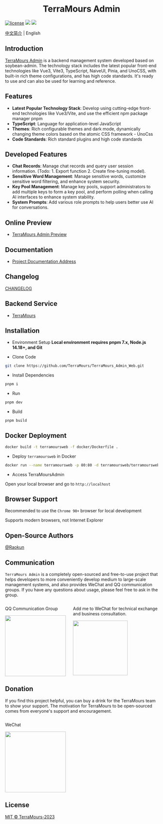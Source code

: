 <div align="center">
	<h1>TerraMours Admin</h1>
</div>

[![license](https://img.shields.io/badge/license-MIT-green.svg)](./LICENSE) ![](https://img.shields.io/github/stars/TerraMours/TerraMours_Admin_Web) ![](https://img.shields.io/github/forks/TerraMours/TerraMours_Admin_Web)

[中文简介](README.md) | English

## Introduction

[TerraMours Admin](https://github.com/TerraMours/TerraMours_Admin_Web) is a backend management system developed based on soybean-admin. The technology stack includes the latest popular front-end technologies like Vue3, Vite3, TypeScript, NaiveUI, Pinia, and UnoCSS, with built-in rich theme configurations, and has high code standards. It's ready to use and can also be used for learning and reference.

## Features

- **Latest Popular Technology Stack**: Develop using cutting-edge front-end technologies like Vue3/Vite, and use the efficient npm package manager pnpm
- **TypeScript**: Language for application-level JavaScript
- **Themes**: Rich configurable themes and dark mode, dynamically changing theme colors based on the atomic CSS framework - UnoCss
- **Code Standards**: Rich standard plugins and high code standards

## Developed Features
- **Chat Records**: Manage chat records and query user session information. (Todo: 1. Export function 2. Create fine-tuning model).
- **Sensitive Word Management**: Manage sensitive words, customize sensitive word filtering, and enhance system security.
- **Key Pool Management**: Manage key pools, support administrators to add multiple keys to form a key pool, and perform polling when calling AI interfaces to enhance system stability.
- **System Prompts**: Add various role prompts to help users better use AI for conversations.

## Online Preview

- [TerraMours Admin Preview](https://demo.terramours.site/)

## Documentation

- [Project Documentation Address](https://terramours.site/)

## Changelog

[CHANGELOG](./CHANGELOG.md)

## Backend Service

- [TerraMours](https://github.com/TerraMours/TerraMours)

## Installation

- Environment Setup
  **Local environment requires pnpm 7.x, Node.js 14.18+, and Git**

- Clone Code

```bash
git clone https://github.com/TerraMours/TerraMours_Admin_Web.git
```

- Install Dependencies

```bash
pnpm i
```

- Run

```bash
pnpm dev
```

- Build

```bash
pnpm build
```

## Docker Deployment

```bash
docker build -t terramoursweb -f docker/Dockerfile .
```

- Deploy `terramoursweb` in Docker

```bash
docker run --name terramoursweb -p 80:80 -d terramoursweb/terramoursweb:v0.9.6
```

- Access TerraMoursAdmin

Open your local browser and go to `http://localhost`

## Browser Support

Recommended to use the `Chrome 90+` browser for local development

Supports modern browsers, not Internet Explorer

## Open-Source Authors

[@Raokun](https://github.com/raokun)

## Communication

`TerraMours Admin` is a completely open-sourced and free-to-use project that helps developers to more conveniently develop medium to large-scale management systems, and also provides WeChat and QQ communication groups. If you have any questions about usage, please feel free to ask in the group.

  <div style="display:flex;">
  	<div style="padding-right:24px;">
  		<p>QQ Communication Group</p>
      <img src="https://www.raokun.top/upload/2023/06/qq.png" style="width:200px" />
  	</div>
		<div>
			<p>Add me to WeChat for technical exchange and business consultation.</p>
			<img src="https://www.raokun.top/upload/2023/04/%E5%BE%AE%E4%BF%A1%E5%9B%BE%E7%89%87_20230405192146.jpg" style="width:180px" />
		</div>
  </div>

## Donation

If you find this project helpful, you can buy a drink for the TerraMours team to show your support. The motivation for TerraMours to be open-sourced comes from everyone's support and encouragement.

  <div style="display:flex;">
  	<div style="padding-right:24px;">
  		<p>WeChat</p>
      <img src="https://www.raokun.top/upload/2023/04/%E5%BE%AE%E4%BF%A1%E6%94%B6%E6%AC%BE.jpg" style="width:200px" />
  	</div>
  </div>

## License

[MIT © TerraMours-2023](./LICENSE)